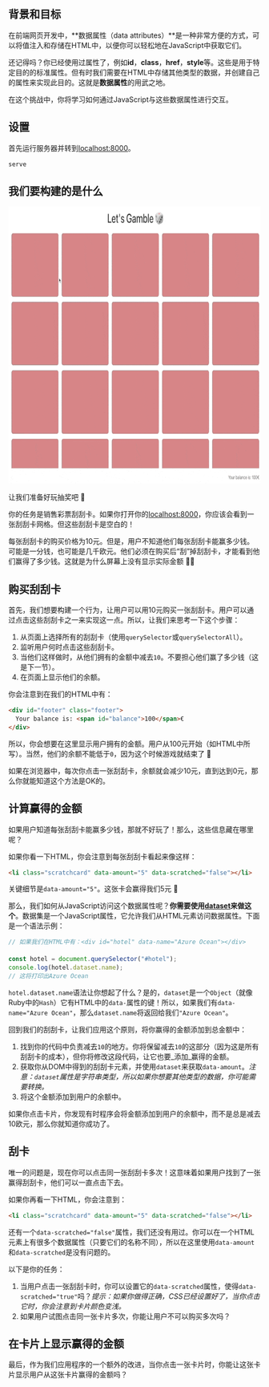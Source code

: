 ## 背景和目标

在前端网页开发中，**数据属性（data attributes）**是一种非常方便的方式，可以将值注入和存储在HTML中，以便你可以轻松地在JavaScript中获取它们。

还记得吗？你已经使用过属性了，例如**id**，**class**，**href**，**style**等。这些是用于特定目的的标准属性。但有时我们需要在HTML中存储其他类型的数据，并创建自己的属性来实现此目的。这就是**数据属性**的用武之地。

在这个挑战中，你将学习如何通过JavaScript与这些数据属性进行交互。

## 设置

首先运行服务器并转到[localhost:8000](http://localhost:8000)。

```bash
serve
```

## 我们要构建的是什么

<img src="https://raw.githubusercontent.com/lewagon/fullstack-images/master/frontend/scratchcards.gif"  width="800" height="552">

让我们准备好玩抽奖吧 🎲

你的任务是销售彩票刮刮卡。如果你打开你的[localhost:8000](http://localhost:8000)，你应该会看到一张刮刮卡网格。但这些刮刮卡是空白的！

每张刮刮卡的购买价格为10元。但是，用户不知道他们每张刮刮卡能赢多少钱。可能是一分钱，也可能是几千欧元。他们必须在购买后“刮”掉刮刮卡，才能看到他们赢得了多少钱。这就是为什么屏幕上没有显示实际金额 😶‍🌫️

## 购买刮刮卡

首先，我们想要构建一个行为，让用户可以用10元购买一张刮刮卡。用户可以通过点击这些刮刮卡之一来实现这一点。所以，让我们来思考一下这个步骤：

1. 从页面上选择所有的刮刮卡（使用`querySelector`或`querySelectorAll`）。
2. 监听用户何时点击这些刮刮卡。
3. 当他们这样做时，从他们拥有的金额中减去`10`。不要担心他们赢了多少钱（这是下一节）。
4. 在页面上显示他们的余额。

你会注意到在我们的HTML中有：

```html
<div id="footer" class="footer">
  Your balance is: <span id="balance">100</span>€
</div>
```

所以，你会想要在这里显示用户拥有的金额。用户从100元开始（如HTML中所写）。当然，他们的余额不能低于`0`，因为这个时候游戏就结束了 👾

如果在浏览器中，每次你点击一张刮刮卡，余额就会减少10元，直到达到0元，那么你就能知道这个方法是OK的。

## 计算赢得的金额

如果用户知道每张刮刮卡能赢多少钱，那就不好玩了！那么，这些信息藏在哪里呢？

如果你看一下HTML，你会注意到每张刮刮卡看起来像这样：

```html
<li class="scratchcard" data-amount="5" data-scratched="false"></li>
```

关键细节是`data-amount="5"`。这张卡会赢得我们5元 🎉

那么，我们如何从JavaScript访问这个数据属性呢？**你需要使用[dataset](https://developer.mozilla.org/en-US/docs/Web/API/HTMLElement/dataset)来做这个**。数据集是一个JavaScript属性，它允许我们从HTML元素访问数据属性。下面是一个语法示例：

```js
// 如果我们在HTML中有：<div id="hotel" data-name="Azure Ocean"></div>

const hotel = document.querySelector("#hotel");
console.log(hotel.dataset.name);
// 这将打印出Azure Ocean
```

`hotel.dataset.name`语法让你想起了什么？是的，`dataset`是一个`Object`（就像Ruby中的`Hash`）它有HTML中的`data-`属性的键！所以，如果我们有`data-name="Azure Ocean"`，那么`dataset.name`将返回给我们`"Azure Ocean"`。

回到我们的刮刮卡，让我们应用这个原则，将你赢得的金额添加到总金额中：

1. 找到你的代码中负责减去`10`的地方。你将保留减去`10`的这部分（因为这是所有刮刮卡的成本），但你将修改这段代码，让它也要_添加_赢得的金额。
2. 获取你从DOM中得到的刮刮卡元素，并使用`dataset`来获取`data-amount`。_注意：`dataset`属性是字符串类型，所以如果你想要其他类型的数据，你可能需要转换。_
3. 将这个金额添加到用户的余额中。

如果你点击卡片，你发现有时程序会将金额添加到用户的余额中，而不是总是减去10欧元，那么你就知道你成功了。

## 刮卡

唯一的问题是，现在你可以点击同一张刮刮卡多次！这意味着如果用户找到了一张赢得刮刮卡，他们可以一直点击下去。

如果你再看一下HTML，你会注意到：

```html
<li class="scratchcard" data-amount="5" data-scratched="false"></li>
```

还有一个`data-scratched="false"`属性，我们还没有用过。你可以在一个HTML元素上有很多个数据属性（只要它们的名称不同），所以在这里使用`data-amount`和`data-scratched`是没有问题的。

以下是你的任务：

1. 当用户点击一张刮刮卡时，你可以设置它的`data-scratched`属性，使得`data-scratched="true"`吗？_提示：如果你做得正确，CSS已经设置好了，当你点击它时，你会注意到卡片颜色变浅。_
2. 如果用户试图点击同一张卡片多次，你能让用户不可以购买多次吗？

## 在卡片上显示赢得的金额

最后，作为我们应用程序的一个额外的改进，当你点击一张卡片时，你能让这张卡片显示用户从这张卡片赢得的金额吗？
